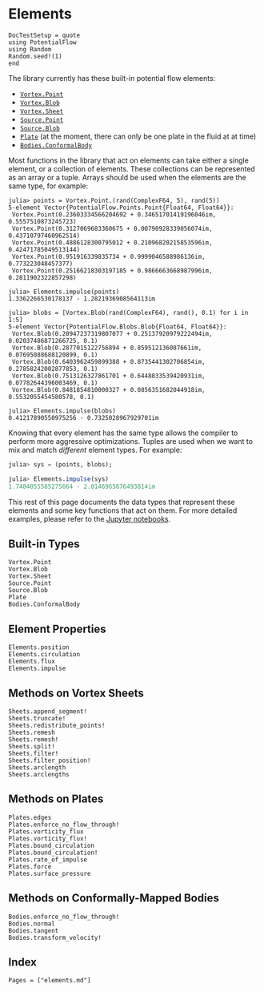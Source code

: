 # Elements

```@meta
DocTestSetup = quote
using PotentialFlow
using Random
Random.seed!(1)
end
```
The library currently has these built-in potential flow elements:

- [`Vortex.Point`](@ref)
- [`Vortex.Blob`](@ref)
- [`Vortex.Sheet`](@ref)
- [`Source.Point`](@ref)
- [`Source.Blob`](@ref)
- [`Plate`](@ref) (at the moment, there can only be one plate in the fluid at at time)
- [`Bodies.ConformalBody`](@ref)

Most functions in the library that act on elements can take either a single element, or a collection of elements.
These collections can be represented as an array or a tuple.
Arrays should be used when the elements are the same type, for example:
```jldoctest overview
julia> points = Vortex.Point.(rand(ComplexF64, 5), rand(5))
5-element Vector{PotentialFlow.Points.Point{Float64, Float64}}:
 Vortex.Point(0.23603334566204692 + 0.34651701419196046im, 0.5557510873245723)
 Vortex.Point(0.3127069683360675 + 0.00790928339056074im, 0.43710797460962514)
 Vortex.Point(0.4886128300795012 + 0.21096820215853596im, 0.42471785049513144)
 Vortex.Point(0.951916339835734 + 0.9999046588986136im, 0.773223048457377)
 Vortex.Point(0.25166218303197185 + 0.9866663668987996im, 0.2811902322857298)

julia> Elements.impulse(points)
1.3362266530178137 - 1.2821936908564113im

julia> blobs = [Vortex.Blob(rand(ComplexF64), rand(), 0.1) for i in 1:5]
5-element Vector{PotentialFlow.Blobs.Blob{Float64, Float64}}:
 Vortex.Blob(0.20947237319807077 + 0.25137920979222494im, 0.02037486871266725, 0.1)
 Vortex.Blob(0.2877015122756894 + 0.859512136087661im, 0.07695088688120899, 0.1)
 Vortex.Blob(0.6403962459899388 + 0.8735441302706854im, 0.27858242002877853, 0.1)
 Vortex.Blob(0.7513126327861701 + 0.6448833539420931im, 0.07782644396003469, 0.1)
 Vortex.Blob(0.8481854810000327 + 0.0856351682044918im, 0.5532055454580578, 0.1)

julia> Elements.impulse(blobs)
0.41217890550975256 - 0.7325028967929701im
```
Knowing that every element has the same type allows the compiler to perform more aggressive optimizations.
Tuples are used when we want to mix and match *different* element types.
For example:
```julia
julia> sys = (points, blobs);

julia> Elements.impulse(sys)
1.7484055585275664 - 2.0146965876493814im
```

This rest of this page documents the data types that represent these elements and some key functions that act on them.
For more detailed examples, please refer to the [Jupyter notebooks](https://github.com/darwindarak/PotentialFlow.jl/tree/master/examples).

## Built-in Types

```@docs
Vortex.Point
Vortex.Blob
Vortex.Sheet
Source.Point
Source.Blob
Plate
Bodies.ConformalBody
```

## Element Properties

```@docs
Elements.position
Elements.circulation
Elements.flux
Elements.impulse
```

## Methods on Vortex Sheets

```@docs
Sheets.append_segment!
Sheets.truncate!
Sheets.redistribute_points!
Sheets.remesh
Sheets.remesh!
Sheets.split!
Sheets.filter!
Sheets.filter_position!
Sheets.arclength
Sheets.arclengths
```

## Methods on Plates

```@docs
Plates.edges
Plates.enforce_no_flow_through!
Plates.vorticity_flux
Plates.vorticity_flux!
Plates.bound_circulation
Plates.bound_circulation!
Plates.rate_of_impulse
Plates.force
Plates.surface_pressure
```

## Methods on Conformally-Mapped Bodies

```@docs
Bodies.enforce_no_flow_through!
Bodies.normal
Bodies.tangent
Bodies.transform_velocity!
```

## Index

```@index
Pages = ["elements.md"]
```
